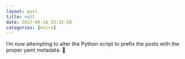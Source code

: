 ```yaml
---
layout: post
title: null
date: 2017-06-16 22:32:58
categories: [micro]
---
```


I’m now attempting to alter the Python script to prefix the posts with the proper yaml metadata. 🐍
